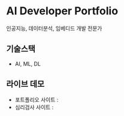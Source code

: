 #  AI Developer Portfolio

인공지능, 데이터분석, 임베디드 개발 전문가

## 기술스택
- AI, ML, DL

## 라이브 데모
- 포트폴리오 사이트 : 
- 심리검사 사이트 : 
